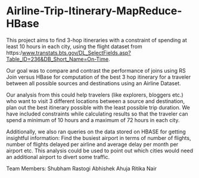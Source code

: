 # Airline-Trip-Itinerary-MapReduce-HBase

This project aims to find 3-hop itineraries with a constraint of spending at least 10 hours in each city, using the flight dataset from https:/www.transtats.bts.gov/DL_SelectFields.asp?Table_ID=236&DB_Short_Name=On-Time. 

Our goal was to compare and contrast the performance of joins using RS Join versus HBase for computation of the best 3 hop itinerary for a traveler between all possible sources and destinations using an Airline Dataset.


Our analysis from this could help travelers (like explorers, bloggers etc.) who want to visit 3 different locations between a source and destination, plan out the best itinerary possible with the least possible trip duration. We have included constraints while calculating results so that the traveler can spend a minimum of 10 hours and a maximum of 72 hours in each city.


Additionally, we also ran queries on the data stored on HBASE for getting insightful information: Find the busiest airport in terms of number of flights, number of flights delayed per airline and average delay per month per airport etc. This analysis could be used to point out which cities would need an additional airport to divert some traffic.



Team Members:
Shubham Rastogi 
Abhishek Ahuja
Ritika Nair
